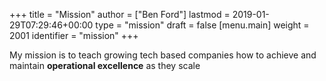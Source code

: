 +++
title = "Mission"
author = ["Ben Ford"]
lastmod = 2019-01-29T07:29:46+00:00
type = "mission"
draft = false
[menu.main]
  weight = 2001
  identifier = "mission"
+++

My mission is to teach growing tech based companies how to achieve and maintain
**operational excellence** as they scale

